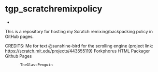 # tgp_scratchremixpolicy
-
This is a repository for hosting my Scratch remixing/backpacking policy in GitHub pages.

CREDITS:
Me for text
@sunshine-bird for the scrolling engine (project link: https://scratch.mit.edu/projects/443555119)
Forkphorus HTML Packager
Github Pages

          -TheGlassPenguin
